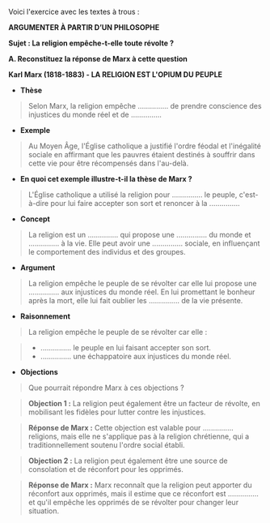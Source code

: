 Voici l'exercice avec les textes à trous :

**ARGUMENTER À PARTIR D’UN PHILOSOPHE**

**Sujet : La religion empêche-t-elle toute révolte ?**

**A. Reconstituez la réponse de Marx à cette question**

**Karl Marx (1818-1883) - LA RELIGION EST L'OPIUM DU PEUPLE**

* **Thèse**

> Selon Marx, la religion empêche ............... de prendre conscience des injustices du monde réel et de ...............

* **Exemple**

> Au Moyen Âge, l'Église catholique a justifié l'ordre féodal et l'inégalité sociale en affirmant que les pauvres étaient destinés à souffrir dans cette vie pour être récompensés dans l'au-delà.

* **En quoi cet exemple illustre-t-il la thèse de Marx ?**

> L'Église catholique a utilisé la religion pour ............... le peuple, c'est-à-dire pour lui faire accepter son sort et renoncer à la ...............

* **Concept**

> La religion est un ............... qui propose une ............... du monde et ............... à la vie. Elle peut avoir une ............... sociale, en influençant le comportement des individus et des groupes.

* **Argument**

> La religion empêche le peuple de se révolter car elle lui propose une ............... aux injustices du monde réel. En lui promettant le bonheur après la mort, elle lui fait oublier les ............... de la vie présente.

* **Raisonnement**

> La religion empêche le peuple de se révolter car elle :

> * ............... le peuple en lui faisant accepter son sort.
> * ............... une échappatoire aux injustices du monde réel.

* **Objections**

> Que pourrait répondre Marx à ces objections ?

> **Objection 1 :** La religion peut également être un facteur de révolte, en mobilisant les fidèles pour lutter contre les injustices.

> **Réponse de Marx :** Cette objection est valable pour ............... religions, mais elle ne s'applique pas à la religion chrétienne, qui a traditionnellement soutenu l'ordre social établi.

> **Objection 2 :** La religion peut également être une source de consolation et de réconfort pour les opprimés.

> **Réponse de Marx :** Marx reconnaît que la religion peut apporter du réconfort aux opprimés, mais il estime que ce réconfort est ............... et qu'il empêche les opprimés de se révolter pour changer leur situation.
